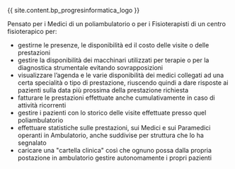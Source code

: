 

{{ site.content.bp_progresinformatica_logo }}



Pensato per i Medici di un poliambulatorio o per i Fisioterapisti di un centro fisioterapico per:
- gestirne le presenze, le disponibilità ed il costo delle visite o delle prestazioni
- gestire la disponibilità dei macchinari utilizzati per terapie o per la diagnostica strumentale evitando sovrapposizioni
- visualizzare l’agenda e le varie disponibilità dei medici collegati ad una certa specialità o tipo di prestazione, riuscendo quindi a dare risposte ai pazienti sulla data più prossima della prestazione richiesta
- fatturare le prestazioni effettuate anche cumulativamente in caso di attività ricorrenti
- gestire i pazienti con lo storico delle visite effettuate presso quel poliambulatorio
- effettuare statistiche sulle prestazioni, sui Medici e sui Paramedici operanti in Ambulatorio, anche suddivise per struttura che lo ha segnalato
- caricare una "cartella clinica" così che
ognuno possa dalla propria postazione in ambulatorio gestire autonomamente i propri pazienti